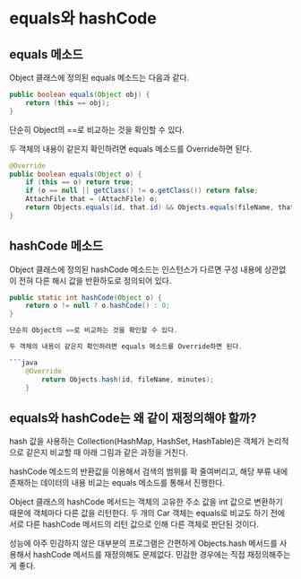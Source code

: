 # equals와 hashCode


## equals 메소드
Object 클래스에 정의된 equals 메소드는 다음과 같다. 

```java
public boolean equals(Object obj) {
    return (this == obj);
}
```    
단순히 Object의 ==로 비교하는 것을 확인할 수 있다.

두 객체의 내용이 같은지 확인하려면 equals 메소드를 Override하면 된다.

```java
@Override
public boolean equals(Object o) {
    if (this == o) return true;
    if (o == null || getClass() != o.getClass()) return false;
    AttachFile that = (AttachFile) o;
    return Objects.equals(id, that.id) && Objects.equals(fileName, that.fileName) && Objects.equals(minutes, that.minutes);
}
```

## hashCode 메소드
Object 클래스에 정의된 hashCode 메소드는 인스턴스가 다르면 구성 내용에 상관없이 전혀 다른 해시 값을 반환하도로 정의되어 있다.

```java
public static int hashCode(Object o) {
    return o != null ? o.hashCode() : 0;
}

단순히 Object의 ==로 비교하는 것을 확인할 수 있다.

두 객체의 내용이 같은지 확인하려면 equals 메소드를 Override하면 된다.

```java
    @Override
        return Objects.hash(id, fileName, minutes);
    }
```

## equals와 hashCode는 왜 같이 재정의해야 할까?

hash 값을 사용하는 Collection(HashMap, HashSet, HashTable)은 객체가 논리적으로 같은지 비교할 때 아래 그림과 같은 과정을 거친다.

hashCode 메소드의 반환값을 이용해서 검색의 범위를 확 줄여버리고, 해당 부류 내에 존재하는 데이터의 내용 비교는 equals 메소드를 통해서 진행한다.

Object 클래스의 hashCode 메서드는 객체의 고유한 주소 값을 int 값으로 변환하기 때문에 객체마다 다른 값을 리턴한다. 두 개의 Car 객체는 equals로 비교도 하기 전에 서로 다른 hashCode 메서드의 리턴 값으로 인해 다른 객체로 판단된 것이다.

성능에 아주 민감하지 않은 대부분의 프로그램은 간편하게 Objects.hash 메서드를 사용해서 hashCode 메서드를 재정의해도 문제없다. 민감한 경우에는 직접 재정의해주는 게 좋다.


